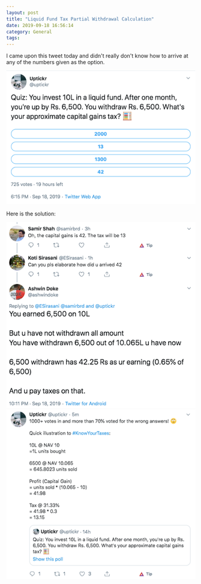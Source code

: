 ```yaml
---
layout: post
title: "Liquid Fund Tax Partial Withdrawal Calculation"
date: 2019-09-18 16:56:14
category: General
tags: 
---
```

I came upon this tweet today and didn't really don't know how to arrive at any of the numbers given as the option.

![Liquid](/img/wp-content/uploads/2019/09/uptickr_on_twitter___quiz__you_invest_10l_in_a_liquid_fund__after_one_month__you_re_up_by_rs__6_500__you_withdraw_rs__6_500__what_s_your_approximate_capital_gains_tax__f09fa7ae____twitte.png)

Here is the solution:

![Liquid_Fund_Tax_Solution.png](/img/wp-content/uploads/2019/09/liquid_fund_tax_solution.png)
![Final_Answer.png](/img/wp-content/uploads/2019/09/final_answer.png)
